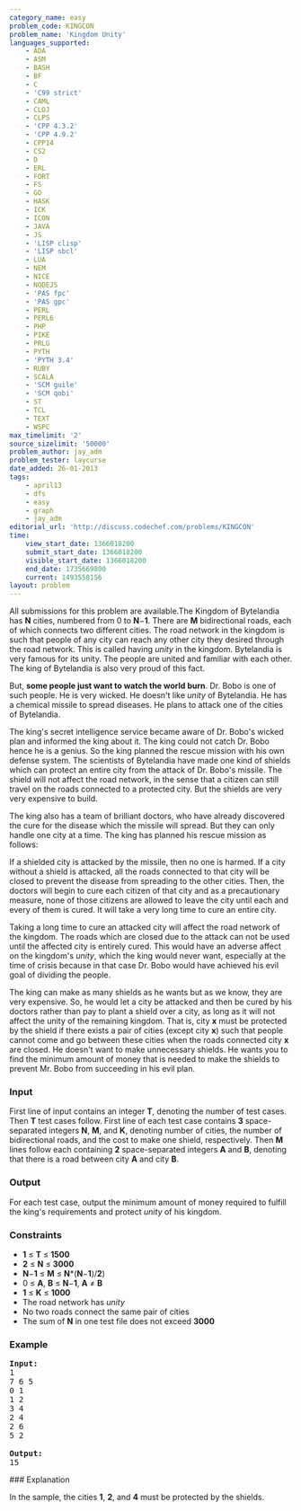 ```yaml
---
category_name: easy
problem_code: KINGCON
problem_name: 'Kingdom Unity'
languages_supported:
    - ADA
    - ASM
    - BASH
    - BF
    - C
    - 'C99 strict'
    - CAML
    - CLOJ
    - CLPS
    - 'CPP 4.3.2'
    - 'CPP 4.9.2'
    - CPP14
    - CS2
    - D
    - ERL
    - FORT
    - FS
    - GO
    - HASK
    - ICK
    - ICON
    - JAVA
    - JS
    - 'LISP clisp'
    - 'LISP sbcl'
    - LUA
    - NEM
    - NICE
    - NODEJS
    - 'PAS fpc'
    - 'PAS gpc'
    - PERL
    - PERL6
    - PHP
    - PIKE
    - PRLG
    - PYTH
    - 'PYTH 3.4'
    - RUBY
    - SCALA
    - 'SCM guile'
    - 'SCM qobi'
    - ST
    - TCL
    - TEXT
    - WSPC
max_timelimit: '2'
source_sizelimit: '50000'
problem_author: jay_adm
problem_tester: laycurse
date_added: 26-01-2013
tags:
    - april13
    - dfs
    - easy
    - graph
    - jay_adm
editorial_url: 'http://discuss.codechef.com/problems/KINGCON'
time:
    view_start_date: 1366018200
    submit_start_date: 1366018200
    visible_start_date: 1366018200
    end_date: 1735669800
    current: 1493558156
layout: problem
---
```

All submissions for this problem are available.The Kingdom of Bytelandia has **N** cities, numbered from 0 to **N**−**1**. There are **M** bidirectional roads, each of which connects two different cities. The road network in the kingdom is such that people of any city can reach any other city they desired through the road network. This is called having _unity_ in the kingdom. Bytelandia is very famous for its unity. The people are united and familiar with each other. The king of Bytelandia is also very proud of this fact.

But, **some people just want to watch the world burn**. Dr. Bobo is one of such people. He is very wicked. He doesn't like _unity_ of Bytelandia. He has a chemical missile to spread diseases. He plans to attack one of the cities of Bytelandia.

The king's secret intelligence service became aware of Dr. Bobo's wicked plan and informed the king about it. The king could not catch Dr. Bobo hence he is a genius. So the king planned the rescue mission with his own defense system. The scientists of Bytelandia have made one kind of shields which can protect an entire city from the attack of Dr. Bobo's missile. The shield will not affect the road network, in the sense that a citizen can still travel on the roads connected to a protected city. But the shields are very very expensive to build.

The king also has a team of brilliant doctors, who have already discovered the cure for the disease which the missile will spread. But they can only handle one city at a time. The king has planned his rescue mission as follows:

If a shielded city is attacked by the missile, then no one is harmed. If a city without a shield is attacked, all the roads connected to that city will be closed to prevent the disease from spreading to the other cities. Then, the doctors will begin to cure each citizen of that city and as a precautionary measure, none of those citizens are allowed to leave the city until each and every of them is cured. It will take a very long time to cure an entire city.

Taking a long time to cure an attacked city will affect the road network of the kingdom. The roads which are closed due to the attack can not be used until the affected city is entirely cured. This would have an adverse affect on the kingdom's _unity_, which the king would never want, especially at the time of crisis because in that case Dr. Bobo would have achieved his evil goal of dividing the people.

The king can make as many shields as he wants but as we know, they are very expensive. So, he would let a city be attacked and then be cured by his doctors rather than pay to plant a shield over a city, as long as it will not affect the unity of the remaining kingdom. That is, city **x** must be protected by the shield if there exists a pair of cities (except city **x**) such that people cannot come and go between these cities when the roads connected city **x** are closed. He doesn't want to make unnecessary shields. He wants you to find the minimum amount of money that is needed to make the shields to prevent Mr. Bobo from succeeding in his evil plan.

### Input

First line of input contains an integer **T**, denoting the number of test cases. Then **T** test cases follow. First line of each test case contains **3** space-separated integers **N**, **M**, and **K**, denoting number of cities, the number of bidirectional roads, and the cost to make one shield, respectively. Then **M** lines follow each containing **2** space-separated integers **A** and **B**, denoting that there is a road between city **A** and city **B**.

### Output

For each test case, output the minimum amount of money required to fulfill the king's requirements and protect _unity_ of his kingdom.

### Constraints

- **1** ≤ **T** ≤ **1500**
- **2** ≤ **N** ≤ **3000**
- **N**−**1** ≤ **M** ≤ **N**\*(**N**−**1**)/**2**)
- 0 ≤ **A**, **B** ≤ **N**−**1**, **A** ≠ **B**
- **1** ≤ **K** ≤ **1000**
- The road network has _unity_
- No two roads connect the same pair of cities
- The sum of **N** in one test file does not exceed **3000**

### Example

<pre>
<b>Input:</b>
1
7 6 5
0 1
1 2
3 4
2 4
2 6
5 2

<b>Output:</b>
15
</pre>### Explanation

In the sample, the cities **1**, **2**, and **4** must be protected by the shields.

